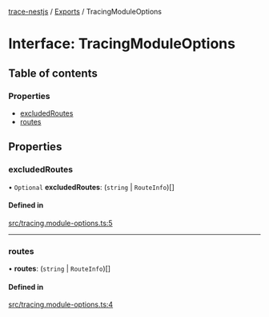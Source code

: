 [trace-nestjs](../README.md) / [Exports](../modules.md) / TracingModuleOptions

# Interface: TracingModuleOptions

## Table of contents

### Properties

- [excludedRoutes](TracingModuleOptions.md#excludedroutes)
- [routes](TracingModuleOptions.md#routes)

## Properties

### excludedRoutes

• `Optional` **excludedRoutes**: (`string` \| `RouteInfo`)[]

#### Defined in

[src/tracing.module-options.ts:5](https://github.com/igrek8/trace-nestjs/blob/6e377a4/src/tracing.module-options.ts#L5)

___

### routes

• **routes**: (`string` \| `RouteInfo`)[]

#### Defined in

[src/tracing.module-options.ts:4](https://github.com/igrek8/trace-nestjs/blob/6e377a4/src/tracing.module-options.ts#L4)
